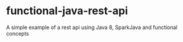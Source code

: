 # functional-java-rest-api
A simple example of a rest api using Java 8, SparkJava and functional concepts
